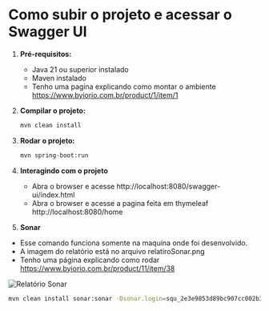 # Como subir o projeto e acessar o Swagger UI

1. **Pré-requisitos:**
   - Java 21 ou superior instalado
   - Maven instalado
   - Tenho uma pagina explicando como montar o ambiente https://www.byiorio.com.br/product/1/item/1

2. **Compilar o projeto:**
   ```sh
   mvn clean install

3. **Rodar o projeto:**
   ```sh
   mvn spring-boot:run

4. **Interagindo com o projeto**
   - Abra o browser e acesse
     http://localhost:8080/swagger-ui/index.html
   - Abra o browser e acesse a pagina feita em thymeleaf
     http://localhost:8080/home
   

5. **Sonar**
  - Esse comando funciona somente na maquina onde foi desenvolvido. 
  - A imagem do relatório está no arquivo relatiroSonar.png
  - Tenho uma página explicando como rodar https://www.byiorio.com.br/product/11/item/38
  
  ![Relatório Sonar](https://github.com/lucasmi/meli/blob/main/relatorioSonar.png)

  ```sh
  mvn clean install sonar:sonar -Dsonar.login=squ_2e3e9853d89bc907cc002b333f6c7eabe9e67031 -Dsonar.host.url=http://localhost:9000